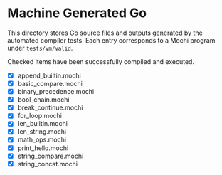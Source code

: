 # Machine Generated Go

This directory stores Go source files and outputs generated by the
automated compiler tests. Each entry corresponds to a Mochi program
under `tests/vm/valid`.

Checked items have been successfully compiled and executed.

- [x] append_builtin.mochi
- [x] basic_compare.mochi
- [x] binary_precedence.mochi
- [x] bool_chain.mochi
- [x] break_continue.mochi
- [x] for_loop.mochi
- [x] len_builtin.mochi
- [x] len_string.mochi
- [x] math_ops.mochi
- [x] print_hello.mochi
- [x] string_compare.mochi
- [x] string_concat.mochi
